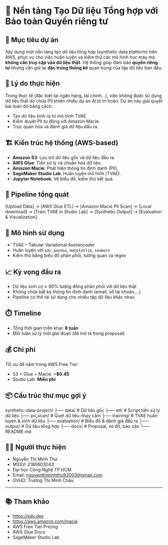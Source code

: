 # 🧠 Nền tảng Tạo Dữ liệu Tổng hợp với Bảo toàn Quyền riêng tư

## 🎯 Mục tiêu dự án
Xây dựng một nền tảng tạo dữ liệu tổng hợp (synthetic data platform) trên AWS, phục vụ cho việc huấn luyện và kiểm thử các mô hình học máy mà **không cần truy cập vào dữ liệu thật**. Hệ thống giúp đảm bảo **quyền riêng tư** nhưng vẫn giữ lại **đặc trưng thống kê** quan trọng của tập dữ liệu ban đầu.

## 📌 Lý do thực hiện
Trong thực tế (đặc biệt tại ngân hàng, tài chính...), việc không được sử dụng dữ liệu thật do chứa PII khiến nhiều dự án AI bị trì hoãn. Dự án này giải quyết bài toán đó bằng cách:
- Tạo dữ liệu sinh ra từ mô hình TVAE.
- Kiểm duyệt PII tự động với Amazon Macie.
- Trực quan hóa và đánh giá dữ liệu đầu ra.

## 🏗️ Kiến trúc hệ thống (AWS-based)
- **Amazon S3**: Lưu trữ dữ liệu gốc và dữ liệu đầu ra.
- **AWS Glue**: Tiền xử lý và chuẩn hóa dữ liệu.
- **Amazon Macie**: Phát hiện thông tin định danh (PII).
- **SageMaker Studio Lab**: Huấn luyện mô hình (TVAE).
- **Jupyter Notebook**: Vẽ biểu đồ, kiểm thử kết quả.

## 🔄 Pipeline tổng quát
[Upload Data]
→ [AWS Glue ETL]
→ [Amazon Macie PII Scan]
→ [Local download]
→ [Train TVAE in Studio Lab]
→ [Synthetic Output]
→ [Evaluation & Visualization]
## 🧪 Mô hình sử dụng
- TVAE – Tabular Variational Autoencoder
- Huấn luyện với `sdv`, `pandas`, `matplotlib`, `seaborn`
- Kiểm thử bằng biểu đồ phân phối, tương quan và regex

## 📈 Kỳ vọng đầu ra
- Dữ liệu sinh có ≥ 90% tương đồng phân phối với dữ liệu thật
- Không chứa bất kỳ thông tin định danh (email, số tài khoản,...)
- Pipeline có thể tái sử dụng cho nhiều tập dữ liệu khác nhau

## ⏱️ Timeline
- Tổng thời gian triển khai: **8 tuần**
- Mỗi tuần xử lý một giai đoạn (đã mô tả trong proposal)

## 💰 Chi phí
Tối ưu để nằm trong AWS Free Tier:
- S3 + Glue + Macie: **~$0.45**
- Studio Lab: **Miễn phí**

## 📦 Cấu trúc thư mục gợi ý
synthetic-data-project/
├── data/ # Dữ liệu gốc
├── etl/ # Script tiền xử lý dữ liệu
├── pii_scan/ # Quét dữ liệu nhạy cảm
├── training/ # TVAE huấn luyện & sinh dữ liệu
├── evaluation/ # Biểu đồ & đánh giá đầu ra
├── output/ # Dữ liệu tổng hợp
├── docs/ # Proposal, sơ đồ, báo cáo
└── README.md
## 👩‍💻 Người thực hiện
- Nguyễn Thị Minh Thư  
- MSSV: 2180603043
- Đại học Công Nghệ TP.HCM  
- Email: nguyenthiminhthu92003@gmail.com  
- GVHD: Trương Thị Minh Châu  

---

## 📚 Tham khảo
- https://sdv.dev  
- https://aws.amazon.com/macie  
- AWS Free Tier Pricing  
- AWS Glue Docs  
- SageMaker Studio Lab